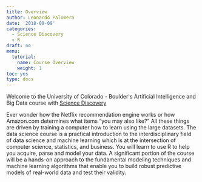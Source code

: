 ```yaml
---
title: Overview
author: Leonardo Palomera
date: '2018-09-09'
categories:
  - Science Discovery
  - R
draft: no
menu:
  tutorial:
    name: Course Overview
    weight: 1
toc: yes
type: docs
---
```


Welcome to the University of Colorado - Boulder's Artificial Intelligence and Big Data course with [Science Discovery](https://www.colorado.edu/sciencediscovery/programs/high-school-stem-academies-cu-boulder)


Ever wonder how the Netflix recommendation engine works or how Amazon.com determines what items “you may also like?” All these things are driven by training a computer how to learn using the large datasets. The data science course is a practical introduction to the interdisciplinary field of data science and machine learning which is at the intersection of computer science, statistics, and business. You will learn to use R to help you acquire, parse and model your data. A significant portion of the course will be a hands-on approach to the fundamental modeling techniques and machine learning algorithms that enable you to build robust predictive models of real-world data and test their validity.

